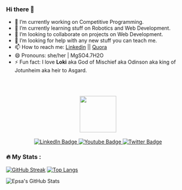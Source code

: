### Hi there 👋

<!--
**ePSA-eJya/ePSA-eJya** is a ✨ _special_ ✨ repository because its `README.md` (this file) appears on your GitHub profile.

Here are some ideas to get you started:-->

- 🔭 I’m currently working on Competitive Programming.
- 🌱 I’m currently learning stuff on Robotics and Web Development.
- 👯 I’m looking to collaborate on projects on Web Development.
- 🤔 I’m looking for help with any new stuff you can teach me.
- 📫 How to reach me: [Linkedin](https://www.linkedin.com/in/epsa-32921223b/) || [Quora](https://www.quora.com/profile/Epsa-1)
- 😄 Pronouns: she/her | MgSO4.7H2O
- ⚡ Fun fact: I love **Loki** aka God of Mischief aka Odinson aka king of Jotunheim aka heir to Asgard.

<br><br>

<div id="header" align="center">
  <img src="https://media.giphy.com/media/M9gbBd9nbDrOTu1Mqx/giphy.gif" width="100"/>
</div>
<br>
<div id="badges" align="center">
  <a href="[your-linkedin-URL](https://www.linkedin.com/in/epsa-32921223b/)">
    <img src="https://img.shields.io/badge/LinkedIn-blue?style=for-the-badge&logo=linkedin&logoColor=white" alt="LinkedIn Badge"/>
  </a>
  <a href="your-youtube-URL">
    <img src="https://img.shields.io/badge/YouTube-red?style=for-the-badge&logo=youtube&logoColor=white" alt="Youtube Badge"/>
  </a>
  <a href="your-twitter-URL">
    <img src="https://img.shields.io/badge/Twitter-blue?style=for-the-badge&logo=twitter&logoColor=white" alt="Twitter Badge"/>
  </a>
</div>


### :fire: My Stats :
[![GitHub Streak](http://github-readme-streak-stats.herokuapp.com?user=ePSA-eJya&theme=dark&background=000000)](https://git.io/streak-stats)
[![Top Langs](https://github-readme-stats.vercel.app/api/top-langs/?username=ePSA-eJya&layout=compact&theme=vision-friendly-dark)](https://github.com/anuraghazra/github-readme-stats)

<img align="left" alt="Epsa's GitHub Stats" src="https://github-readme-stats.vercel.app/api?username=ePSA-eJya&show_icons=true&hide_border=true&theme=radical" />
